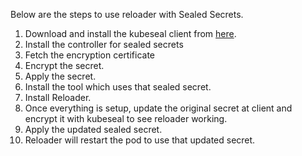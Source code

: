 Below are the steps to use reloader with Sealed Secrets.
1. Download and install the kubeseal client from [here](https://github.com/bitnami-labs/sealed-secrets).
2. Install the controller for sealed secrets
3. Fetch the encryption certificate
4. Encrypt the secret.
5. Apply the secret.
7. Install the tool which uses that sealed secret.
8. Install Reloader.
9. Once everything is setup, update the original secret at client and encrypt it with kubeseal to see reloader working.
10. Apply the updated sealed secret.
11. Reloader will restart the pod to use that updated secret.
